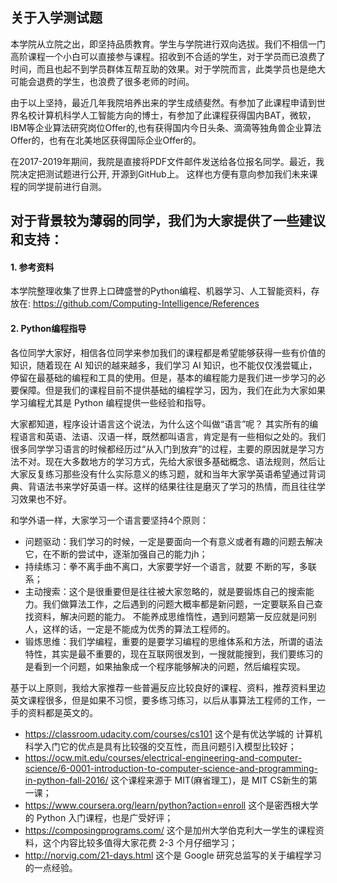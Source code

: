 ## 关于入学测试题

本学院从立院之出，即坚持品质教育。学生与学院进行双向选拔。我们不相信一门高阶课程一个小白可以直接参与课程。招收到不合适的学生，对于学员而已浪费了时间，而且也起不到学员群体互帮互助的效果。对于学院而言，此类学员也是绝大可能会退费的学生，也浪费了很多老师的时间。 

由于以上坚持，最近几年我院培养出来的学生成绩斐然。有参加了此课程申请到世界名校计算机科学人工智能方向的博士，有参加了此课程获得国内BAT，微软，IBM等企业算法研究岗位Offer的,也有获得国内今日头条、滴滴等独角兽企业算法Offer的，也有在北美地区获得国际企业Offer的。

在2017-2019年期间，我院是直接将PDF文件邮件发送给各位报名同学。最近，我院决定把测试题进行公开, 开源到GitHub上。 这样也方便有意向参加我们未来课程的同学提前进行自测。


## 对于背景较为薄弱的同学，我们为大家提供了一些建议和支持：

#### 1. 参考资料

本学院整理收集了世界上口碑盛誉的Python编程、机器学习、人工智能资料，存放在: https://github.com/Computing-Intelligence/References

#### 2. Python编程指导

各位同学大家好，相信各位同学来参加我们的课程都是希望能够获得一些有价值的知识，随着现在 AI 知识的越来越多，我们学习 AI 知识，也不能仅仅浅尝辄止，停留在最基础的编程和工具的使用。但是，基本的编程能力是我们进一步学习的必要保障。但是我们的课程目前不提供基础的编程学习，因为，我们在此为大家如果学习编程尤其是 Python 编程提供一些经验和指导。

大家都知道，程序设计语言这个说法，为什么这个叫做“语言”呢？ 其实所有的编程语言和英语、法语、汉语一样，既然都叫语言，肯定是有一些相似之处的。我们很多同学学习语言的时候都经历过“从入门到放弃”的过程，主要的原因就是学习方法不对。现在大多数地方的学习方式，先给大家很多基础概念、语法规则，然后让大家反复练习那些没有什么实际意义的练习题，就和当年大家学英语希望通过背词典、背语法书来学好英语一样。这样的结果往往是磨灭了学习的热情，而且往往学习效果也不好。

和学外语一样，大家学习一个语言要坚持4个原则：

+ 问题驱动：我们学习的时候，一定是要面向一个有意义或者有趣的问题去解决它，在不断的尝试中，逐渐加强自己的能力jh；
+ 持续练习：拳不离手曲不离口，大家要学好一个语言，就要 不断的写，多联系；
+ 主动搜索：这个是很重要但是往往被大家忽略的，就是要锻炼自己的搜索能力。我们做算法工作，之后遇到的问题大概率都是新问题，一定要联系自己查找资料，解决问题的能力。 不能养成思维惰性，遇到问题第一反应就是问别人，这样的话，一定是不能成为优秀的算法工程师的。 
+ 锻炼思维：我们学编程，重要的是要学习编程的思维体系和方法，所谓的语法特性，其实是最不重要的，现在互联网很发到，一搜就能搜到，我们要练习的是看到一个问题，如果抽象成一个程序能够解决的问题，然后编程实现。

基于以上原则，我给大家推荐一些普遍反应比较良好的课程、资料，推荐资料里边英文课程很多，但是如果不习惯，要多练习练习，以后从事算法工程师的工作，一手的资料都是英文的。
+ https://classroom.udacity.com/courses/cs101 这个是有优达学城的 计算机科学入门它的优点是具有比较强的交互性，而且问题引入模型比较好；
+ https://ocw.mit.edu/courses/electrical-engineering-and-computer-science/6-0001-introduction-to-computer-science-and-programming-in-python-fall-2016/ 这个课程来源于 MIT(麻省理工)，是 MIT CS新生的第一课；
+ https://www.coursera.org/learn/python?action=enroll 这个是密西根大学的 Python 入门课程，也是广受好评；
+ https://composingprograms.com/ 这个是加州大学伯克利大一学生的课程资料，这个内容比较多值得大家花费 2-3 个月仔细学习；
+ http://norvig.com/21-days.html 这个是 Google 研究总监写的关于编程学习的一点经验。

